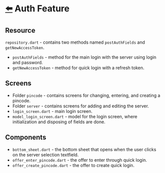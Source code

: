 # [⬅️](/README.md) Auth Feature

## Resource

`repository.dart` - contains two methods named `postAuthFields` and `getNewAccessToken`.

- `postAuthFields` - method for the main login with the server using login and password.
- `getNewAccessToken` - method for quick login with a refresh token.

## Screens

- Folder `pincode` - contains screens for changing, entering, and creating a pincode.
- Folder `server` - contains screens for adding and editing the server.
- `login_screen.dart` - main login screen.
- `model_login_screen.dart` - model for the login screen, where initialization and disposing of fields are done.

## Components

- `bottom_sheet.dart` - the bottom sheet that opens when the user clicks on the server selection textfield.
- `offer_enter_pincode.dart` - the offer to enter through quick login.
- `offer_create_pincode.dart` - the offer to create quick login.
